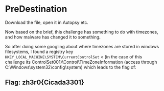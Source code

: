 # PreDestination

Download the file, open it in Autopsy etc.

Now based on the brief, this challenge has something to do with timezones, and how malware has changed it to something.

So after doing some googling about where timezones are stored in windows filesystems, I found a registry key `HKEY_LOCAL_MACHINE\SYSTEM\CurrentControlSet` &lt; \(in the case of this challenge its ControlSet001\)\Control\TimeZoneInformation \(access through C:\Windows\system32\config\system\) which leads to the flag of:

## Flag: zh3r0{Cicada3301}


